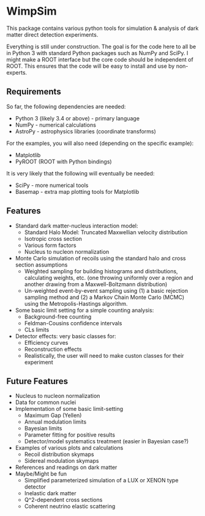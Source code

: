 # WimpSim

This package contains various python tools for simulation &amp; analysis
of dark matter direct detection experiments.

Everything is still under construction. 
The goal is for the code here to all be in Python 3 with standard Python packages such as NumPy and SciPy. I might make a ROOT interface but the core code should be independent of ROOT. This ensures that the code will be easy to install and use by non-experts.

## Requirements

So far, the following dependencies are needed:

 * Python 3 (likely 3.4 or above) - primary language
 * NumPy - numerical calculations
 * AstroPy - astrophysics libraries (coordinate transforms)

For the examples, you will also need (depending on the specific example):
 * Matplotlib
 * PyROOT (ROOT with Python bindings)

It is very likely that the following will eventually be needed:
 
 * SciPy - more numerical tools
 * Basemap - extra map plotting tools for Matplotlib


## Features

 * Standard dark matter-nucleus interaction model:
   * Standard Halo Model: Truncated Maxwellian velocity distribution
   * Isotropic cross section
   * Various form factors
   * Nucleus to nucleon normalization
 * Monte Carlo simulation of recoils using the standard halo and cross section assumptions
   * Weighted sampling for building histograms and distributions, calculating weights, etc. (one throwing uniformly over a region and another drawing from a Maxwell-Boltzmann distribution)
   * Un-weighted event-by-event sampling using (1) a basic rejection sampling method and (2) a Markov Chain Monte Carlo (MCMC) using the Metropolis-Hastings algorithm.
 * Some basic limit setting for a simple counting analysis:
   * Background-free counting
   * Feldman-Cousins confidence intervals
   * CLs limits
 * Detector effects: very basic classes for:
   * Efficiency curves
   * Reconstruction effects
   * Realistically, the user will need to make custon classes for their experiment
## Future Features
 * Nucleus to nucleon normalization
 * Data for common nuclei
 * Implementation of some basic limit-setting
   * Maximum Gap (Yellen)
   * Annual modulation limits
   * Bayesian limits
   * Parameter fitting for positive results
   * Detector/model systematics treatment (easier in Bayesian case?)
 * Examples of various plots and calculations
   * Recoil distribution skymaps
   * Sidereal modulation skymaps
 * References and readings on dark matter
 * Maybe/Might be fun
   * Simplified parameterized simulation of a LUX or XENON type detector
   * Inelastic dark matter
   * Q^2-dependent cross sections
   * Coherent neutrino elastic scattering
